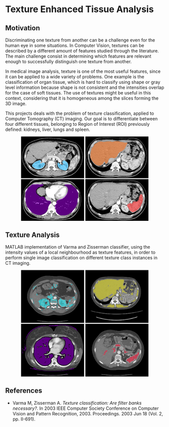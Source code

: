 # Texture Enhanced Tissue Analysis

## Motivation

Discriminating one texture from another can be a challenge even for the human eye in some situations. In Computer Vision, textures can be described by a different amount of features studied through the literature. The main challenge consist in determining which features are relevant enough to successfully distinguish one texture from another.

In medical image analysis, texture is one of the most useful features, since it can be applied
to a wide variety of problems. One example is the classification of organ tissue, which is hard to
classify using shape or gray level information because shape is not consistent and the intensities
overlap for the case of soft tissues. The use of textures might be useful in this context, considering
that it is homogeneous among the slices forming the 3D image.

This projects deals with the problem of texture classification, applied to Computer Tomography
(CT) imaging. Our goal is to differentiate between four different tissues, belonging to Region
of Interest (ROI) previously defined: kidneys, liver, lungs and spleen.

<p align="center">
  <img src="/img/kidneys.png" width="200px">
  <img src="/img/liver.png" width="200px">
  <img src="/img/lungs.png" width="200px">
  <img src="/img/spleen.png" width="200px">
</p>

## Texture Analysis

MATLAB implementation of Varma and Zisserman classifier, using the intensity values of a local
neighbourhood as texture features, in order to perform single image classification on different
texture class instances in CT imaging.

<p align="center">
  <img src="/img/seg_kidney.png" width="200px">
  <img src="/img/seg_liver.png" width="200px">
  <img src="/img/seg_lung.png" width="200px">
  <img src="/img/seg_spleen.png" width="200px">
</p>


## References

- Varma M, Zisserman A. *Texture classification: Are filter banks necessary?*. In 2003 IEEE Computer Society Conference on Computer Vision and Pattern Recognition, 2003. Proceedings. 2003 Jun 18 (Vol. 2, pp. II-691).



